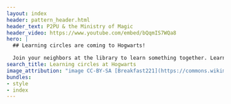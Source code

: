 ```yaml
---
layout: index
header: pattern_header.html
header_text: P2PU & the Ministry of Magic
header_video: https://www.youtube.com/embed/bQqmIS7WQa8
hero: |
  ## Learning circles are coming to Hogwarts!

  Join your neighbors at the library to learn something together. Learning circles meet weekly for 6-8 weeks, and are free to join.
search_title: Learning circles at Hogwarts
image_attribution: "image CC-BY-SA [Breakfast221](https://commons.wikimedia.org/wiki/User:Breakfast221)"
bundles:
- style
- index
---
```

